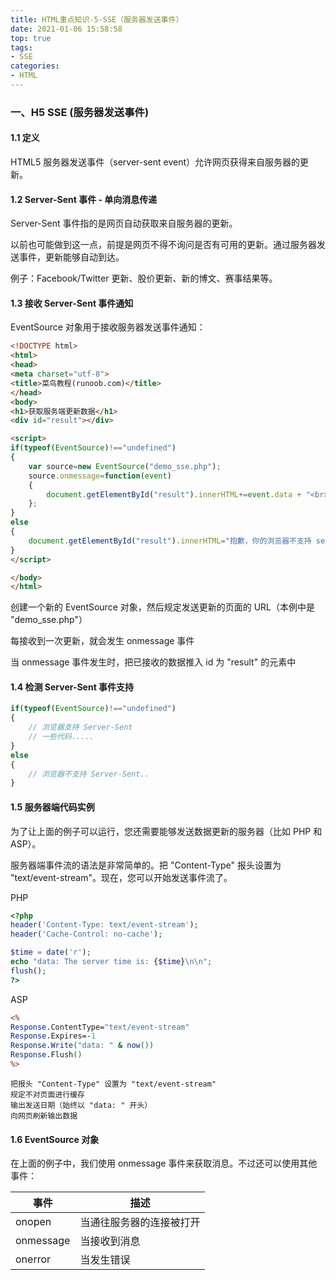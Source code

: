 ```yaml
---
title: HTML重点知识-5-SSE（服务器发送事件）
date: 2021-01-06 15:58:58
top: true
tags:
- SSE
categories:
- HTML
---
```

### 一、H5 SSE (服务器发送事件)
<!--more-->
#### 1.1 定义

HTML5 服务器发送事件（server-sent event）允许网页获得来自服务器的更新。

#### 1.2 Server-Sent 事件 - 单向消息传递

Server-Sent 事件指的是网页自动获取来自服务器的更新。

以前也可能做到这一点，前提是网页不得不询问是否有可用的更新。通过服务器发送事件，更新能够自动到达。

例子：Facebook/Twitter 更新、股价更新、新的博文、赛事结果等。

#### 1.3 接收 Server-Sent 事件通知

EventSource 对象用于接收服务器发送事件通知：

```html
<!DOCTYPE html>
<html>
<head>
<meta charset="utf-8">
<title>菜鸟教程(runoob.com)</title>
</head>
<body>
<h1>获取服务端更新数据</h1>
<div id="result"></div>

<script>
if(typeof(EventSource)!=="undefined")
{
	var source=new EventSource("demo_sse.php");
	source.onmessage=function(event)
	{
		document.getElementById("result").innerHTML+=event.data + "<br>";
	};
}
else
{
	document.getElementById("result").innerHTML="抱歉，你的浏览器不支持 server-sent 事件...";
}
</script>

</body>
</html>
```

创建一个新的 EventSource 对象，然后规定发送更新的页面的 URL（本例中是 "demo_sse.php"）

每接收到一次更新，就会发生 onmessage 事件

当 onmessage 事件发生时，把已接收的数据推入 id 为 "result" 的元素中

#### 1.4 检测 Server-Sent 事件支持

```js
if(typeof(EventSource)!=="undefined")
{
    // 浏览器支持 Server-Sent
    // 一些代码.....
}
else
{
    // 浏览器不支持 Server-Sent..
}
```

#### 1.5 服务器端代码实例

为了让上面的例子可以运行，您还需要能够发送数据更新的服务器（比如 PHP 和 ASP）。

服务器端事件流的语法是非常简单的。把 "Content-Type" 报头设置为 "text/event-stream"。现在，您可以开始发送事件流了。

PHP

```php
<?php
header('Content-Type: text/event-stream');
header('Cache-Control: no-cache');

$time = date('r');
echo "data: The server time is: {$time}\n\n";
flush();
?>
```

ASP

```asp
<%
Response.ContentType="text/event-stream"
Response.Expires=-1
Response.Write("data: " & now())
Response.Flush()
%>
```

```
把报头 "Content-Type" 设置为 "text/event-stream"
规定不对页面进行缓存
输出发送日期（始终以 "data: " 开头）
向网页刷新输出数据
```

#### 1.6 EventSource 对象

在上面的例子中，我们使用 onmessage 事件来获取消息。不过还可以使用其他事件：

事件 | 描述
-- | --
onopen | 当通往服务器的连接被打开
onmessage | 当接收到消息
onerror | 当发生错误
